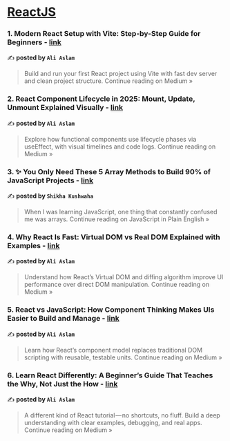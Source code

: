 
<h1><a href=https://medium.com/tag/reactjs/recommended target="_blank" rel="noopener noreferrer">ReactJS</a></h1>
<h3>1. Modern React Setup with Vite: Step-by-Step Guide for Beginners - <a href="https://medium.com/@a1guy/modern-react-setup-with-vite-step-by-step-guide-for-beginners-abc55eb94a33?source=rss------reactjs-5" target="_blank" rel="noopener noreferrer">link</a></h3>

✍️ **posted by `Ali Aslam`**

<blockquote>Build and run your first React project using Vite with fast dev server and clean project structure.
Continue reading on Medium »</blockquote>

<h3>2. React Component Lifecycle in 2025: Mount, Update, Unmount Explained Visually - <a href="https://medium.com/@a1guy/react-component-lifecycle-in-2025-mount-update-unmount-explained-visually-692d9fe5b0f2?source=rss------reactjs-5" target="_blank" rel="noopener noreferrer">link</a></h3>

✍️ **posted by `Ali Aslam`**

<blockquote>Explore how functional components use lifecycle phases via useEffect, with visual timelines and code logs.
Continue reading on Medium »</blockquote>

<h3>3. ✨ You Only Need These 5 Array Methods to Build 90% of JavaScript Projects - <a href="https://javascript.plainenglish.io/you-only-need-these-5-array-methods-to-build-90-of-javascript-projects-363ef5c68fbc?source=rss------reactjs-5" target="_blank" rel="noopener noreferrer">link</a></h3>

✍️ **posted by `Shikha Kushwaha`**

<blockquote>When I was learning JavaScript, one thing that constantly confused me was arrays.
Continue reading on JavaScript in Plain English »</blockquote>

<h3>4. Why React Is Fast: Virtual DOM vs Real DOM Explained with Examples - <a href="https://medium.com/@a1guy/why-react-is-fast-virtual-dom-vs-real-dom-explained-with-examples-d22b0132578b?source=rss------reactjs-5" target="_blank" rel="noopener noreferrer">link</a></h3>

✍️ **posted by `Ali Aslam`**

<blockquote>Understand how React’s Virtual DOM and diffing algorithm improve UI performance over direct DOM manipulation.
Continue reading on Medium »</blockquote>

<h3>5. React vs JavaScript: How Component Thinking Makes UIs Easier to Build and Manage - <a href="https://medium.com/@a1guy/react-vs-javascript-how-component-thinking-makes-uis-easier-to-build-and-manage-f69ecf7c6376?source=rss------reactjs-5" target="_blank" rel="noopener noreferrer">link</a></h3>

✍️ **posted by `Ali Aslam`**

<blockquote>Learn how React’s component model replaces traditional DOM scripting with reusable, testable units.
Continue reading on Medium »</blockquote>

<h3>6. Learn React Differently: A Beginner’s Guide That Teaches the Why, Not Just the How - <a href="https://medium.com/@a1guy/learn-react-differently-a-beginners-guide-that-teaches-the-why-not-just-the-how-278f508920b1?source=rss------reactjs-5" target="_blank" rel="noopener noreferrer">link</a></h3>

✍️ **posted by `Ali Aslam`**

<blockquote>A different kind of React tutorial — no shortcuts, no fluff. Build a deep understanding with clear examples, debugging, and real apps.
Continue reading on Medium »</blockquote>

